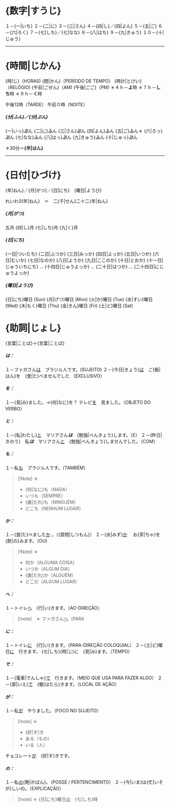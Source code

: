 # {数字|すうじ}
１－{一|いち}
２－{二|に}
３－{三|さん}
４－{四|し}／{四|よん}
５－{五|ご}
６－{六|ろく}
７－{七|しち}／{七|なな}
８－{八|はち}
９－{九|きゅう}
１０－{十|じゅう}

---

# {時間|じかん}
{時|じ}（HORAS)
{間|かん}（PERÍODO DE TEMPO）
{時計|とけい}（RELÓGIO)
{午前|ごぜん}（AM)
{午後|ごご}（PM)
＊４ｈ－**よ**時
＊７ｈ－**しち**時
＊９ｈ－**く**時

午後12時（TARDE）
午前０時（NOITE）

##### {分|ふん}／{分|ぷん}
{一|いっ}**ぷ**ん
{二|に}**ふ**ん
{三|さん}**ぷ**ん
{四|よん}**ふ**ん
{五|ご}**ふ**ん＊
{六|ろっ}**ぷ**ん
{七|なな}**ふ**ん
{八|はっ}**ぷ**ん
{九|きゅう}**ふ**ん
{十|じゅっ}**ぷ**ん

＊30分＝**{半|はん}**

---

# {日付|ひづけ}
{年|ねん}／{月|がつ}／{日|にち}　{曜日|ようび}

れいわ3{年|ねん}　＝　二{千|せん}二十二{年|ねん}

##### {月|がつ}
五月
{四|し}月
{七|しち}月
{九|く}月

##### {日|にち}
{一日|ついたち} 
{二日|ふつか} 
{三日|みっか}
{四日|よっか} 
{五日|いつか} 
{六日|むいか}
{七日|なのか}
{八日|ようか}
{九日|ここのか}
{十日|とおか} 
{十一日|じゅういちにち} 
… 
{十四日|じゅうよっか} 
…
{二十日|はつか} 
…
{二十四日|にじゅうよっか}

##### {曜日|ようび}
{日|にち}曜日 (Sun)
{月|げつ}曜日 (Mon)
{火|か}曜日 (Tue)
{水|すい}曜日 (Wed)
{木|もく}曜日 (Thu)
{金|きん}曜日 (Fri)
{土|ど}曜日 (Sat)

# {助詞|じょし}
{言葉|ことば}＋{言葉|ことば}

##### は：
１－ファガさん<u>は</u>　ブラジル人です。(SUJEITO)
２－{今日|きょう}<u>は</u>　ご{飯|はん}を　{食|た}べませんでした （EXCLUSIVO）

##### を：
１－{見|み}ました。→{何|なに}を？
テレビ<u>を</u>　見ました。（OBJETO DO VERBO）

##### と：
１－{私|わたし}<u>と</u>　マリアさん***は***　{勉強|べんきょう}します。（E）
２－{昨日|きのう}　私***は***　マリアさん<u>と</u>　{勉強|べんきょう}しませんでした。（COM）

##### も：
１－私<u>も</u>　ブラジル人です。（TAMBÉM）
>[!Note] ＊
>- {何|なに}も（NADA）
>- いつも（SEMPRE）
>- {誰|だれ}も（NINGUÉM）
>- どこも（NENHUM LUGAR）

##### か：
１－{食|た}べました<u>か</u> 。（{質問|しつもん}）
２－{水|みず}<u>か</u> 　お{茶|ちゃ}を　{飲|の}みます。（OU)
>[!Note] ＊
>- 何か（ALGUMA COISA）
>- いつか（ALGUM DIA）
>- {誰|だれ}か（ALGUÉM）
>- どこだ（ALGUM LUGAR）

##### へ：
１－トイレ<u>へ</u>　{行|い}きます。（AO-DIREÇÃO）
>[!note]　＊
>ファガさん<u>へ</u>（PARA

##### に：
１－トイレ<u>に</u>　{行|い}きます。（PARA-DIREÇÃO COLOQUIAL）
２－{土|ど}曜日<u>に</u>　行きます。
{七|しち}{時|じ}に　{見|み}ます。（TEMPO）

##### で：
１－{電車|でんしゃ}<u>で</u>　行きます。（MEIO QUE USA PARA FAZER ALGO）
２－{家|いえ}<u>で</u>　{働|はたら}きます。（LOCAL DE AÇÃO）

##### が：
１－私<u>が</u>　やりました。（FOCO NO SUJEITO）
> [!note] ＊
>- {好|す}き
>- ある（もの）
>- いる（人）

チョコレート<u>が</u>　{好|す}きです。

##### の：
１－私<u>の</u>{鞄|かばん}。（POSSE / PERTENCIMENTO）
２－{今|いま}は{忙|いそが}しいの。（EXPLICAÇÃO）
> [!note] ＊ 
> {日|にち}曜日<u>の</u>　{七|しち}時




